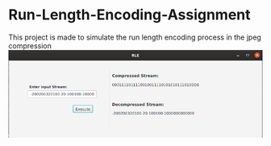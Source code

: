 # Run-Length-Encoding-Assignment
This project is made to simulate the run length encoding process in the jpeg compression
![](Screenshot%20from%202020-01-27%2013-04-51.jpeg)
